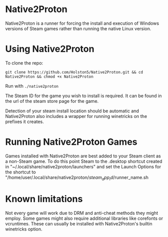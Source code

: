 # Native2Proton

Native2Proton is a runner for forcing the install and execution of Windows versions of Steam games rather than running the native Linux version.

# Using Native2Proton

To clone the repo: 

```git clone https://github.com/Holston5/Native2Proton.git && cd Native2Proton && chmod +x Native2Proton```

Run with `./native2proton`

The Steam ID for the game you wish to install is required.  It can be found in the url of the steam store page for the game.

Detection of your steam install location should be automatic and Native2Proton also includes a wrapper for running winetricks on the prefixes it creates.

# Running Native2Proton Games

Games installed with Native2Proton are best added to your Steam client as a non-Steam game.
To do this point Steam to the .desktop shortcut created in "~/.local/share/native2proton/launchers" and set the Launch Options for the shortcut to "/home/user/.local/share/native2proton/$steam_app_id/$runner_name.sh

# Known limitations

Not every game will work due to DRM and anti-cheat methods they might employ.  Some games might also require additional libraries like corefonts or vcruntimes.  These can usually be installed with Native2Proton's builtin winetricks option.  
